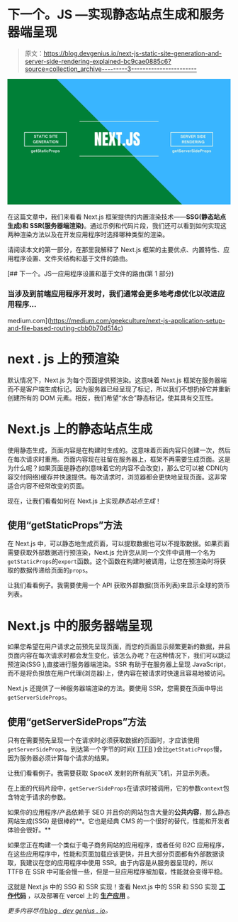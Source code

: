 # 下一个。JS —实现静态站点生成和服务器端呈现

> 原文：<https://blog.devgenius.io/next-js-static-site-generation-and-server-side-rendering-explained-bc9cae0885c6?source=collection_archive---------3----------------------->

![](img/f9555e5c7c69c267fcd2b7364cd1763a.png)

在这篇文章中，我们来看看 Next.js 框架提供的内置渲染技术——**SSG(静态站点生成)和 SSR(服务器端渲染)**。通过示例和代码片段，我们还可以看到如何实现这两种渲染方法以及在开发应用程序时选择哪种类型的渲染。

请阅读本文的第一部分，在那里我解释了 Next.js 框架的主要优点、内置特性、应用程序设置、文件夹结构和基于文件的路由。

[](https://medium.com/geekculture/next-js-application-setup-and-file-based-routing-cbb0b70d514c) [## 下一个。JS—应用程序设置和基于文件的路由(第 1 部分)

### 当涉及到前端应用程序开发时，我们通常会更多地考虑优化以改进应用程序…

medium.com](https://medium.com/geekculture/next-js-application-setup-and-file-based-routing-cbb0b70d514c) 

# **next . js 上的预渲染**

默认情况下，Next.js 为每个页面提供预渲染。这意味着 Next.js 框架在服务器端而不是客户端生成标记。因为服务器已经呈现了标记，所以我们不想扔掉它并重新创建所有的 DOM 元素。相反，我们希望“水合”静态标记，使其具有交互性。

# Next.js 上的静态站点生成

使用静态生成，页面内容是在构建时生成的。这意味着页面内容只创建一次，然后在每次请求时重用。页面内容现在驻留在服务器上，框架不再需要生成页面。这是为什么呢？如果页面是静态的(意味着它的内容不会改变)，那么它可以被 CDN(内容交付网络)缓存并快速提供。每次请求时，浏览器都会更快地呈现页面。这非常适合内容不经常改变的页面。

现在，让我们看看如何在 Next.js 上实现*静态站点生成*！

## 使用“getStaticProps”方法

在 Next.js 中，可以静态地生成页面，可以提取数据也可以不提取数据。如果页面需要获取外部数据进行预渲染，Next.js 允许您从同一个文件中调用一个名为`getStaticProps`的`export`函数。这个函数在构建时被调用，让您在预渲染时将获取的数据传递给页面的`props`。

让我们看看例子。我需要使用一个 API 获取外部数据(货币列表)来显示全球的货币列表。

# Next.js 中的服务器端呈现

如果您希望在用户请求之前预先呈现页面，而您的页面显示频繁更新的数据，并且页面内容在每次请求时都会发生变化，该怎么办呢？在这种情况下，我们可以跳过预渲染(SSG ),直接进行服务器端渲染。SSR 有助于在服务器上呈现 JavaScript，而不是将负担放在用户代理(浏览器)上，使内容在被请求时快速且容易地被访问。

Next.js 还提供了一种服务器端渲染的方法。要使用 SSR，您需要在页面中导出`getServerSideProps`。

## 使用“getServerSideProps”方法

只有在需要预先呈现一个在请求时必须获取数据的页面时，才应该使用`getServerSideProps`。到达第一个字节的时间( [TTFB](https://web.dev/time-to-first-byte/) )会比`getStaticProps`慢，因为服务器必须计算每个请求的结果。

让我们看看例子。我需要获取 SpaceX 发射的所有航天飞机，并显示列表。

在上面的代码片段中，`getServerSideProps`在请求时被调用，它的参数`context`包含特定于请求的参数。

如果你的应用程序/产品依赖于 SEO 并且你的网站包含大量的**公共内容**，那么静态网站生成(SSG) 是很棒的**。它也是经典 CMS 的一个很好的替代，性能和开发者体验会很好。**

如果您正在构建一个类似于电子商务网站的应用程序，或者任何 B2C 应用程序，在这些应用程序中，性能和页面加载应该更快，并且大部分页面都有外部数据读取，我建议在您的应用程序中使用 SSR。由于内容是从服务器呈现的，所以 TTFB 在 SSR 中可能会慢一些，但是一旦应用程序被加载，性能就会变得平稳。

这就是 Next.js 中的 SSG 和 SSR 实现！查看 Next.js 中的 SSR 和 SSG 实现 [**工作代码**](https://github.com/vinayds21/NextJS-Application) ，以及部署在 vercel 上的 [**生产应用**](https://next-js-application.vercel.app/) 。

*更多内容尽在*[*blog . dev genius . io*](http://blog.devgenius.io)*。*